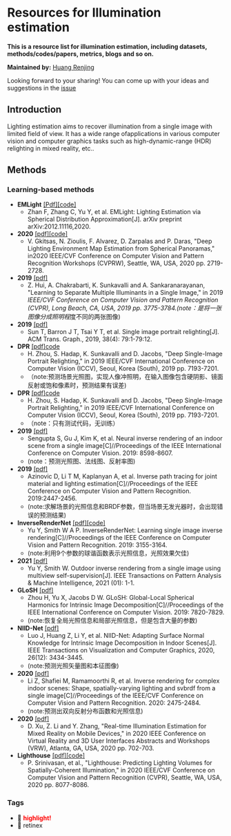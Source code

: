 # Resources for Illumination estimation
**This is a resource list for illumination estimation, including datasets, methods/codes/papers, metrics, blogs and so on.**

**Maintained by:** [Huang Renjing](https://github.com/rjhuang27)

Looking forward to your sharing! You can come up with your ideas and suggestions in the [issue](https://github.com/rjhuang27/Illumination_Estimation/issues)




## Introduction

Lighting estimation aims to recover illumination from a single image with limited field of view. It has a wide range ofapplications in various computer vision and computer graphics tasks such as high-dynamic-range (HDR) relighting in mixed reality, etc..

## Methods

### Learning-based methods

* **EMLight** [[Pdf]](https://arxiv.org/pdf/2012.11116.pdf)[[code]](https://github.com/fnzhan/Illumination-Estimation)
  * Zhan F, Zhang C, Yu Y, et al. EMLight: Lighting Estimation via Spherical Distribution Approximation[J]. arXiv preprint arXiv:2012.11116,2020. 
* **2020** [[pdf]](https://arxiv.org/pdf/2005.08000.pdf)[[code]](https://github.com/VCL3D/DeepPanoramaLighting)
  * V. Gkitsas, N. Zioulis, F. Alvarez, D. Zarpalas and P. Daras,  "Deep Lighting Environment Map Estimation from Spherical Panoramas," in2020 IEEE/CVF Conference on Computer Vision and Pattern Recognition Workshops (CVPRW), Seattle, WA, USA, 2020 pp. 2719-2728.
* **2019** [[pdf]](https://arxiv.org/pdf/1811.12481v2.pdf)
  * Z. Hui, A. Chakrabarti, K. Sunkavalli and A. Sankaranarayanan,  "Learning to Separate Multiple Illuminants in a Single Image," in 2019 *IEEE/CVF Conference on Computer Vision and Pattern Recognition (CVPR), Long Beach, CA, USA, 2019 pp. 3775-3784.(note：是将一张图像分成照明程*度不同的两张图像)
* **2019** [[pdf]](https://arxiv.org/pdf/1905.00824v1.pdf)
  * Sun T, Barron J T, Tsai Y T, et al. Single image portrait relighting[J]. ACM Trans. Graph., 2019, 38(4): 79:1-79:12.
* **DPR** [[pdf]](https://openaccess.thecvf.com/content_ICCV_2019/papers/Zhou_Deep_Single-Image_Portrait_Relighting_ICCV_2019_paper.pdf)[code](https://github.com/zhhoper/DPR)
  * H. Zhou, S. Hadap, K. Sunkavalli and D. Jacobs,  "Deep Single-Image Portrait Relighting," in 2019 IEEE/CVF International Conference on Computer Vision (ICCV), Seoul, Korea (South), 2019 pp. 7193-7201.
  * （note:预测场景光照图，实现人像冲照明，在输入图像包含硬阴影、镜面反射或饱和像素时，预测结果有误差)
* **DPR** [[pdf]](https://openaccess.thecvf.com/content_ICCV_2019/papers/Zhou_Deep_Single-Image_Portrait_Relighting_ICCV_2019_paper.pdf)[code](https://github.com/zhhoper/DPR)
  * H. Zhou, S. Hadap, K. Sunkavalli and D. Jacobs,  "Deep Single-Image Portrait Relighting," in 2019 IEEE/CVF International Conference on Computer Vision (ICCV), Seoul, Korea (South), 2019 pp. 7193-7201.
  * （note：只有测试代码，无训练）
* **2019** [[pdf]](https://arxiv.org/pdf/1901.02453v3.pdf)
  * Sengupta S, Gu J, Kim K, et al. Neural inverse rendering of an indoor scene from a single image[C]//Proceedings of the IEEE International Conference on Computer Vision. 2019: 8598-8607.
  * (note：预测光照图、法线图、反射率图)
* **2019** [[pdf]](https://arxiv.org/pdf/1903.07145v1.pdf)
  * Azinovic D, Li T M, Kaplanyan A, et al. Inverse path tracing for joint material and lighting estimation[C]//Proceedings of the IEEE Conference on Computer Vision and Pattern Recognition. 2019:2447-2456.
  * (note:求解场景的光照信息和BRDF参数，但当场景无发光器时，会出现错误的预测结果)
* **InverseRenderNet** [[pdf]](https://arxiv.org/pdf/1811.12328v1.pdf)[[code]](https://github.com/YeeU/InverseRenderNet)
  * Yu Y, Smith W A P. InverseRenderNet: Learning single image inverse rendering[C]//Proceedings of the IEEE Conference on Computer Vision and Pattern Recognition. 2019: 3155-3164.
  * (note:利用9个参数的球谐函数表示光照信息，光照效果欠佳)
* **2021** [[pdf]](https://arxiv.org/pdf/2102.06591v1.pdf)
  * Yu Y, Smith W. Outdoor inverse rendering from a single image using multiview self-supervision[J]. IEEE Transactions on Pattern Analysis & Machine Intelligence, 2021 (01): 1-1.
* **GLoSH** [[pdf]](https://openaccess.thecvf.com/content_ICCV_2019/papers/Zhou_GLoSH_Global-Local_Spherical_Harmonics_for_Intrinsic_Image_Decomposition_ICCV_2019_paper.pdf)
  * Zhou H, Yu X, Jacobs D W. GLoSH: Global-Local Spherical Harmonics for Intrinsic Image Decomposition[C]//Proceedings of the IEEE International Conference on Computer Vision. 2019: 7820-7829.
  * (note:恢复全局光照信息和局部光照信息，但是包含大量的参数)
* **NIID-Net** [[pdf]](https://ieeexplore.ieee.org/stamp/stamp.jsp?arnumber=9199573&casa_token=zYE2CqXkCSIAAAAA:kW7c8OsKXQfIv3-ogk7rxTPcesapQL4-on7AuGFiwlC8I37fkyxG_VDcxSzYsiXRdPNnKJ9F8_jZ)
  * Luo J, Huang Z, Li Y, et al. NIID-Net: Adapting Surface Normal Knowledge for Intrinsic Image Decomposition in Indoor Scenes[J]. IEEE Transactions on Visualization and Computer Graphics, 2020, 26(12): 3434-3445.
  * (note:预测光照矢量图和本征图像)
* **2020** [[pdf]](https://arxiv.org/pdf/1905.02722v1.pdf)
  * Li Z, Shafiei M, Ramamoorthi R, et al. Inverse rendering for complex indoor scenes: Shape, spatially-varying lighting and svbrdf from a single image[C]//Proceedings of the IEEE/CVF Conference on Computer Vision and Pattern Recognition. 2020: 2475-2484.
  * (note:预测出双向反射分布函数和光照信息)
* **2020** [[pdf]](https://ieeexplore.ieee.org/stamp/stamp.jsp?tp=&arnumber=9090568)
  * D. Xu, Z. Li and Y. Zhang,  "Real-time Illumination Estimation for Mixed Reality on Mobile Devices," in 2020 IEEE Conference on Virtual Reality and 3D User Interfaces Abstracts and Workshops (VRW), Atlanta, GA, USA, 2020 pp. 702-703.
* **Lighthouse** [[pdf]](https://arxiv.org/pdf/2003.08367v2.pdf)[[code]](https://github.com/pratulsrinivasan/lighthouse)
  * P. Srinivasan, et al., "Lighthouse: Predicting Lighting Volumes for Spatially-Coherent Illumination," in 2020 IEEE/CVF Conference on Computer Vision and Pattern Recognition (CVPR), Seattle, WA, USA, 2020 pp. 8077-8086.


### Tags

- :high_brightness: <font color='red'> **highlight!** </font>
- :bookmark: retinex
